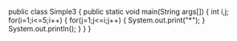 public class Simple3
{
    public static void main(String args[])
    {
        int i,j;
        for(i=1;i<=5;i++)
        {
            for(j=1;j<=i;j++)
            {
                System.out.print("*");
            }
            System.out.println();
        }
    }
}
